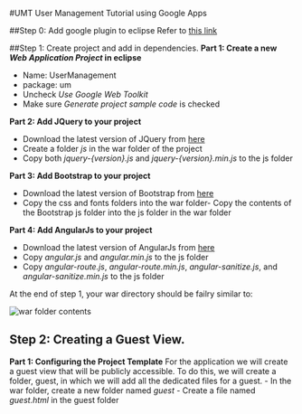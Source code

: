 #UMT
User Management Tutorial using Google Apps

##Step 0: Add google plugin to eclipse
Refer to [this link](https://developers.google.com/eclipse/docs/download)

##Step 1: Create project and add in dependencies.
**Part 1:	Create a new *Web Application Project* in eclipse**
- Name: UserManagement
- package: um
- Uncheck *Use Google Web Toolkit*
- Make sure *Generate project sample code* is checked

**Part 2:	Add JQuery to your project**
- Download the latest version of JQuery from [here](http://jquery.com/download/)
- Create a folder *js* in the war folder of the project
- Copy both *jquery-{version}.js* and *jquery-{version}.min.js* to the js folder

**Part 3:	Add Bootstrap to your project**
- Download the latest version of Bootstrap from [here](http://getbootstrap.com/getting-started/)
- Copy the css and fonts folders into the war folder- Copy the contents of the Bootstrap js folder into the js folder in the war folder

**Part 4:	Add AngularJs to your project**
- Download the latest version of AngularJs from [here](https://angularjs.org)
- Copy *angular.js* and *angular.min.js* to the js folder
- Copy *angular-route.js*, *angular-route.min.js*, *angular-sanitize.js*, and *angular-sanitize.min.js* to the js folder
 
 At the end of step 1, your war directory should be failry similar to:

![war folder contents](http://i.imgur.com/CmbdcoX.png)

Step 2: Creating a Guest View.
----
**Part 1:	Configuring the Project Template**
For the application we will create a guest view that will be publicly accessible.  To do this, we will create a folder, guest, in which we will add all the dedicated files for a guest.
	- In the war folder, create a new folder named *guest*
    - Create a file named *guest.html* in the guest folder